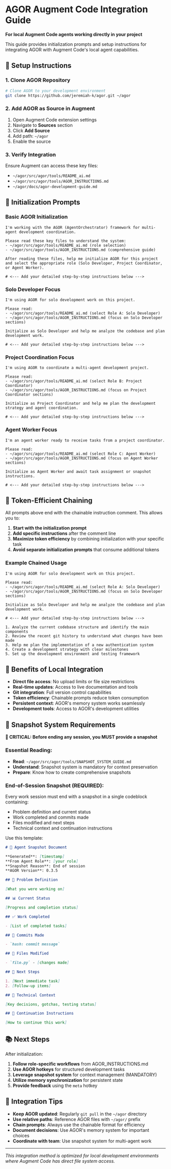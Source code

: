# AGOR Augment Code Integration Guide

**For local Augment Code agents working directly in your project**

This guide provides initialization prompts and setup instructions for integrating AGOR with Augment Code's local agent capabilities.

## 🔧 Setup Instructions

### 1. Clone AGOR Repository

```bash
# Clone AGOR to your development environment
git clone https://github.com/jeremiah-k/agor.git ~/agor
```

### 2. Add AGOR as Source in Augment

1. Open Augment Code extension settings
2. Navigate to **Sources** section
3. Click **Add Source**
4. Add path: `~/agor`
5. Enable the source

### 3. Verify Integration

Ensure Augment can access these key files:

- `~/agor/src/agor/tools/README_ai.md`
- `~/agor/src/agor/tools/AGOR_INSTRUCTIONS.md`
- `~/agor/docs/agor-development-guide.md`

## 🚀 Initialization Prompts

### Basic AGOR Initialization

```
I'm working with the AGOR (AgentOrchestrator) framework for multi-agent development coordination.

Please read these key files to understand the system:
- ~/agor/src/agor/tools/README_ai.md (role selection)
- ~/agor/src/agor/tools/AGOR_INSTRUCTIONS.md (comprehensive guide)

After reading these files, help me initialize AGOR for this project and select the appropriate role (Solo Developer, Project Coordinator, or Agent Worker).

# <--- Add your detailed step-by-step instructions below --->
```

### Solo Developer Focus

```
I'm using AGOR for solo development work on this project.

Please read:
- ~/agor/src/agor/tools/README_ai.md (select Role A: Solo Developer)
- ~/agor/src/agor/tools/AGOR_INSTRUCTIONS.md (focus on Solo Developer sections)

Initialize as Solo Developer and help me analyze the codebase and plan development work.

# <--- Add your detailed step-by-step instructions below --->
```

### Project Coordination Focus

```
I'm using AGOR to coordinate a multi-agent development project.

Please read:
- ~/agor/src/agor/tools/README_ai.md (select Role B: Project Coordinator)
- ~/agor/src/agor/tools/AGOR_INSTRUCTIONS.md (focus on Project Coordinator sections)

Initialize as Project Coordinator and help me plan the development strategy and agent coordination.

# <--- Add your detailed step-by-step instructions below --->
```

### Agent Worker Focus

```
I'm an agent worker ready to receive tasks from a project coordinator.

Please read:
- ~/agor/src/agor/tools/README_ai.md (select Role C: Agent Worker)
- ~/agor/src/agor/tools/AGOR_INSTRUCTIONS.md (focus on Agent Worker sections)

Initialize as Agent Worker and await task assignment or snapshot instructions.

# <--- Add your detailed step-by-step instructions below --->
```

## 🎯 Token-Efficient Chaining

All prompts above end with the chainable instruction comment. This allows you to:

1. **Start with the initialization prompt**
2. **Add specific instructions** after the comment line
3. **Maximize token efficiency** by combining initialization with your specific task
4. **Avoid separate initialization prompts** that consume additional tokens

### Example Chained Usage

```
I'm using AGOR for solo development work on this project.

Please read:
- ~/agor/src/agor/tools/README_ai.md (select Role A: Solo Developer)
- ~/agor/src/agor/tools/AGOR_INSTRUCTIONS.md (focus on Solo Developer sections)

Initialize as Solo Developer and help me analyze the codebase and plan development work.

# <--- Add your detailed step-by-step instructions below --->

1. Analyze the current codebase structure and identify the main components
2. Review the recent git history to understand what changes have been made
3. Help me plan the implementation of a new authentication system
4. Create a development strategy with clear milestones
5. Set up the development environment and testing framework
```

## 🔄 Benefits of Local Integration

- **Direct file access**: No upload limits or file size restrictions
- **Real-time updates**: Access to live documentation and tools
- **Git integration**: Full version control capabilities
- **Token efficiency**: Chainable prompts reduce token consumption
- **Persistent context**: AGOR's memory system works seamlessly
- **Development tools**: Access to AGOR's development utilities

## 📸 Snapshot System Requirements

**🚨 CRITICAL: Before ending any session, you MUST provide a snapshot**

### Essential Reading:

- **Read**: `~/agor/src/agor/tools/SNAPSHOT_SYSTEM_GUIDE.md`
- **Understand**: Snapshot system is mandatory for context preservation
- **Prepare**: Know how to create comprehensive snapshots

### End-of-Session Snapshot (REQUIRED):

Every work session must end with a snapshot in a single codeblock containing:

- Problem definition and current status
- Work completed and commits made
- Files modified and next steps
- Technical context and continuation instructions

Use this template:

```markdown
# 📸 Agent Snapshot Document

**Generated**: [timestamp]
**From Agent Role**: [your role]
**Snapshot Reason**: End of session
**AGOR Version**: 0.3.5

## 🎯 Problem Definition

[What you were working on]

## 📊 Current Status

[Progress and completion status]

## ✅ Work Completed

- [List of completed tasks]

## 📝 Commits Made

- `hash: commit message`

## 📁 Files Modified

- `file.py` - [changes made]

## 🔄 Next Steps

1. [Next immediate task]
2. [Follow-up items]

## 🧠 Technical Context

[Key decisions, gotchas, testing status]

## 🎯 Continuation Instructions

[How to continue this work]
```

## 📚 Next Steps

After initialization:

1. **Follow role-specific workflows** from AGOR_INSTRUCTIONS.md
2. **Use AGOR hotkeys** for structured development tasks
3. **Leverage snapshot system** for context management (MANDATORY)
4. **Utilize memory synchronization** for persistent state
5. **Provide feedback** using the `meta` hotkey

## 🤝 Integration Tips

- **Keep AGOR updated**: Regularly `git pull` in the `~/agor` directory
- **Use relative paths**: Reference AGOR files with `~/agor/` prefix
- **Chain prompts**: Always use the chainable format for efficiency
- **Document decisions**: Use AGOR's memory system for important choices
- **Coordinate with team**: Use snapshot system for multi-agent work

---

_This integration method is optimized for local development environments where Augment Code has direct file system access._
